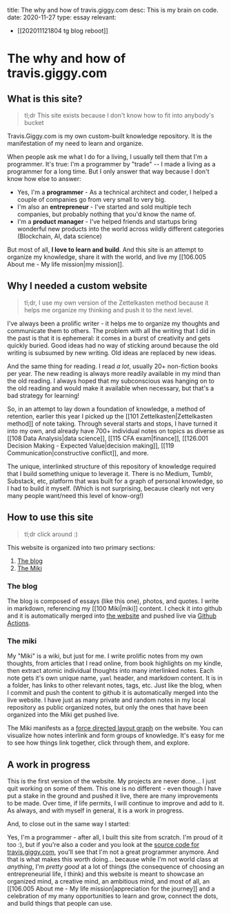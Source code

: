 title: The why and how of travis.giggy.com
desc: This is my brain on code.
date: 2020-11-27
type: essay
relevant:
- [[202011121804 tg blog reboot]]

# The why and how of travis.giggy.com

## What is this site?

> tl;dr This site exists because I don't know how to fit into anybody's bucket

Travis.Giggy.com is my own custom-built knowledge repository. It is the manifestation of my need to learn and organize.

When people ask me what I do for a living, I usually tell them that I'm a programmer. It's true: I'm a programmer by "trade" -- I made a living as a programmer for a long time. But I only answer that way because I don't know how else to answer:

- Yes, I'm a **programmer** - As a technical architect and coder, I helped a couple of companies go from very small to very big.
- I'm also an **entrepreneur** - I've started and sold multiple tech companies, but probably nothing that you'd know the name of.
- I'm a **product manager** - I've helped friends and startups bring wonderful new products into the world across wildly different categories (Blockchain, AI, data science)

But most of all, **I love to learn and build**. And this site is an attempt to organize my knowledge, share it with the world, and live my [[106.005 About me - My life mission|my mission]].


## Why I needed a custom website

> tl;dr, I use my own version of the Zettelkasten method because it helps me organize my thinking and push it to the next level.

I've always been a prolific writer - it helps me to organize my thoughts and communicate them to others. The problem with all the writing that I did in the past is that it is ephemeral: it comes in a burst of creativity and gets quickly buried. Good ideas had no way of sticking around because the old writing is subsumed by new writing. Old ideas are replaced by new ideas.

And the same thing for reading. I read _a lot_, usually 20+ non-fiction books per year. The new reading is always more readily available in my mind than the old reading. I always hoped that my subconscious was hanging on to the old reading and would make it available when necessary, but that's a bad strategy for learning!

So, in an attempt to lay down a foundation of knowledge, a method of retention, earlier this year I picked up the [[101 Zettelkasten|Zettelkasten method]] of note taking. Through several starts and stops, I have turned it into my own, and already have 700+ individual notes on topics as diverse as [[108 Data Analysis|data science]], [[115 CFA exam|finance]], [[126.001 Decision Making - Expected Value|decision making]], [[119 Communication|constructive conflict]], and more.

The unique, interlinked structure of this repository of knowledge required that I build something unique to leverage it. There is no Medium, Tumblr, Substack, etc, platform that was built for a graph of personal knowledge, so I had to build it myself. (Which is not surprising, because clearly not very many people want/need this level of know-org!)


## How to use this site

> tl;dr click around :)

This website is organized into two primary sections:
1. [The blog](https://travis.giggy.com/posts.html)
2. [The Miki](https://travis.giggy.com/miki.html)

### The blog

The blog is composed of essays (like this one), photos, and quotes. I write in markdown, referencing my [[100 Miki|miki]] content. I check it into github and it is automatically merged into [the website](https://www.github.com/tgig/gigablog) and pushed live via [Github Actions](https://github.com/features/actions).

### The miki

My "Miki" is a wiki, but just for me. I write prolific notes from my own thoughts, from articles that I read online, from book highlights on my kindle, then extract atomic individual thoughts into many interlinked notes. Each note gets it's own unique name, `yaml` header, and markdown content. It is in a folder, has links to other relevant notes, tags, etc. Just like the blog, when I commit and push the content to github it is automatically merged into the live website. I have just as many private and random notes in my local repository as public organized notes, but only the ones that have been organized into the Miki get pushed live.

The Miki manifests as a [force directed layout graph](https://travis.giggy.com/miki.html) on the website. You can visualize how notes interlink and form groups of knowledge. It's easy for me to see how things link together, click through them, and explore.

## A work in progress

This is the first version of the website. My projects are never done... I just quit working on some of them. This one is no different - even though I have put a stake in the ground and pushed it live, there are many improvements to be made. Over time, if life permits, I will continue to improve and add to it. As always, and with myself in general, it is a work in progress.

And, to close out in the same way I started:

Yes, I'm a programmer - after all, I built this site from scratch. I'm proud of it too :), but if you're also a coder and you look at the [source code for travis.giggy.com](https://www.github.com/tgig/gigablog), you'll see that I'm not a great programmer anymore. And that is what makes this worth doing... because while I'm not world class at _anything_, I'm _pretty good_ at a lot of things (the consequence of choosing an entrepreneurial life, I think) and this website is meant to showcase an organized mind, a creative mind, an ambitious mind, and most of all, an [[106.005 About me - My life mission|appreciation for the journey]] and a celebration of my many opportunities to learn and grow, connect the dots, and build things that people can use.
